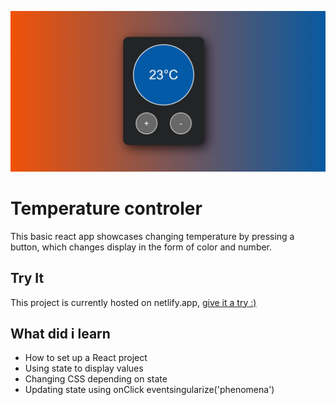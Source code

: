 ![](public/temp.PNG)
# Temperature controler

This basic react app showcases changing temperature by pressing a button, which changes display in the form of color and number.
## Try It
This project is currently hosted on netlify.app, [give it a try :)](thermo-control.netlify.app)

## What did i learn

- How to set up a React project
- Using state to display values
- Changing CSS depending on state
- Updating state using onClick eventsingularize('phenomena')

